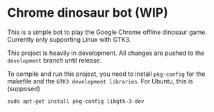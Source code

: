 Chrome dinosaur bot (WIP)
=========================

This is a simple bot to play the Google Chrome offline dinosaur game. Currently only supporting Linux with GTK3.

This project is heavily in development. All changes are pushed to the `development` branch until release.

To compile and run this project, you need to install `pkg-config` for the makefile and the `GTK3 development libraries`.
For Ubuntu, this is (supposed) 

`sudo apt-get install pkg-config libgtk-3-dev`
